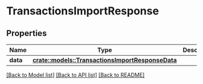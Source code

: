 # TransactionsImportResponse

## Properties

Name | Type | Description | Notes
------------ | ------------- | ------------- | -------------
**data** | [**crate::models::TransactionsImportResponseData**](TransactionsImportResponse_data.md) |  | 

[[Back to Model list]](../README.md#documentation-for-models) [[Back to API list]](../README.md#documentation-for-api-endpoints) [[Back to README]](../README.md)


